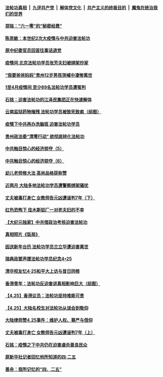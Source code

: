 

####  [法轮功真相](../../../../basic/blob/master/README.md?t=05130701) &nbsp;|&nbsp; [九评共产党](../../../../9ping.md/blob/master/README.md?t=05130701) &nbsp;|&nbsp; [解体党文化](../../../../jtdwh.md/blob/master/README.md?t=05130701)  &nbsp;|&nbsp; [共产主义的终极目的](../../../../gczydzjmd.md/blob/master/README.md?t=05130701) &nbsp;|&nbsp; [魔鬼在统治我们的世界](../../../../mgztzwmdsj.md/blob/master/README.md?t=05130701) 

#### [郑铭：“六一零”的“秘密经费”](../pages/prog424/a102845339.md?t=05130701) 

#### [陈思敏：本世纪2次大疫情与中共迫害法轮功](../pages/prog424/a102844055.md?t=05130701) 

#### [原中纪委官员回首往事话退党](../pages/prog424/a102842645.md?t=05130701) 

#### [疫情间 北京法轮功学员张芳夫妇被绑架抄家](../pages/prog424/a102842352.md?t=05130701) 

#### [“我要爸爸妈妈”贵州12岁男孩哭喊中凄惨离世](../pages/prog424/a102839231.md?t=05130701) 

#### [1至4月疫情间 至少89名法轮功学员遭冤判](../pages/prog424/a102841522.md?t=05130701) 

#### [石铭：迫害法轮功的江泽民集团正在快速解体](../pages/prog424/a102841063.md?t=05130701) 

#### [云南监狱药物摧残 法轮功学员被致死致疯（组图）](../pages/prog424/a102839875.md?t=05130701) 

#### [疫情下中共再办洗脑班 迫害法轮功学员](../pages/prog424/a102838903.md?t=05130701) 

#### [贵州政法委“清零行动” 欲彻底转化法轮功](../pages/prog424/a102838896.md?t=05130701) 

#### [中共触目惊心的经济掠夺（5）](../pages/prog424/a102836867.md?t=05130701) 

#### [中共触目惊心的经济掠夺（6）](../pages/prog424/a102836878.md?t=05130701) 

#### [幼儿老师修大法 高尚品格获称赞](../pages/prog424/a102836277.md?t=05130701) 

#### [近两月 大陆多地法轮功学员遭警察绑架骚扰](../pages/prog424/a102835361.md?t=05130701) 

#### [丈夫被毒打身亡 女教师告元凶遭诬判7年（下）](../pages/prog424/a102835328.md?t=05130701) 

#### [红色恐怖下 佳木斯铝厂一对老夫妇的不幸](../pages/prog424/a102834517.md?t=05130701) 

#### [【大纪元独家】中共借政治考核迫害法轮功](../pages/prog424/a102834481.md?t=05130701) 

#### [真相短片《饭局》](../pages/prog424/a102833331.md?t=05130701) 

#### [因送新年台历 法轮功学员兰立华遭迫害离世](../pages/prog424/a102833634.md?t=05130701) 

#### [瑞典政要声援法轮功学员纪念4•25](../pages/prog424/a102832395.md?t=05130701) 

#### [清华校友忆4·25和平大上访与昔日同修](../pages/prog424/a102832169.md?t=05130701) 

#### [香港青年：法轮功反迫害讲真相影响巨大（组图）](../pages/prog424/a102832175.md?t=05130701) 

#### [【4.25】香港议员：法轮功坚持难能可贵](../pages/prog424/a102831614.md?t=05130701) 

#### [【4.25】大陆名校生对法轮功从误会到敬仰](../pages/prog424/a102831594.md?t=05130701) 

#### [大陆律师赞4.25事件：维护人权、尊严与信仰](../pages/prog424/a102831606.md?t=05130701) 

#### [丈夫被毒打身亡 女教师告元凶遭诬判7年（上）](../pages/prog424/a102831440.md?t=05130701) 

#### [石铭：疫情之下中共仍在迫害虐杀善良民众](../pages/prog424/a102830648.md?t=05130701) 

#### [原新华社记者回忆他所知道的四·二五](../pages/prog424/a102830638.md?t=05130701) 

#### [善舟：我所记忆的“四．二五”](../pages/prog424/a102830463.md?t=05130701) 

